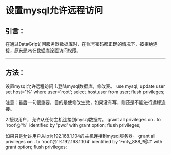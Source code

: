 # 设置mysql允许远程访问

## 引言：

在通过DataGrip访问服务器数据库时，在账号密码都正确的情况下，被拒绝连接，原来是未在数据库设置访问权限。

-----

## 方法：

设置mysql允许远程访问
1.登陆mysql数据库，修改表。
use mysql;
update user set host='%' where user='root';
select host,user from user;
flush privileges; 

注意：最后一句很重要，目的是使修改生效，如果没有写，则还是不能进行远程连接。

2.授权用户，允许从任何主机连接到mysql数据库。
grant all privileges on *.* to 'root'@'%' identified by 'pwd' with grant option;
flush privileges;

如果只是允许用户从ip为192.168.1.104的主机连接到mysql服务器。
grant all privileges on *.* to 'root'@'%192.168.1.104' identified by 'Fmty_888_!@#' with grant option;
flush privileges;